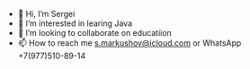 - 👋 Hi, I’m Sergei
- 👀 I’m interested in learing Java
- 💞️ I’m looking to collaborate on educatiion
- 📫 How to reach me s.markushov@icloud.com or WhatsApp +7(977)510-89-14

<!---
SergeiMarkushov/SergeiMarkushov is a ✨ special ✨ repository because its `README.md` (this file) appears on your GitHub profile.
You can click the Preview link to take a look at your changes.
--->
